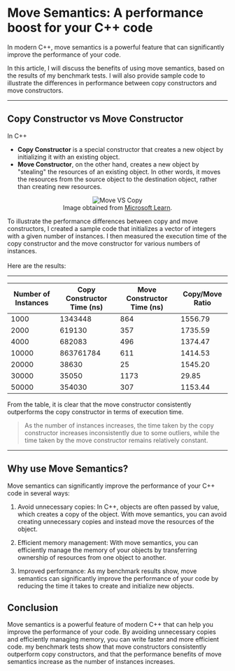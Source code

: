 # Move Semantics: A performance boost for your C++ code

In modern C++, move semantics is a powerful feature that can significantly improve the performance of your code. 

In this article, I will discuss the benefits of using move semantics, based on the results of my benchmark tests. I will also provide sample code to illustrate the differences in performance between copy constructors and move constructors.
<hr>

## Copy Constructor vs Move Constructor

In C++
- **Copy Constructor** is a special constructor that creates a new object by initializing it with an existing object. 
- **Move Constructor**, on the other hand, creates a new object by "stealing" the resources of an existing object. In other words, it moves the resources from the source object to the destination object, rather than creating new resources.

<center>

![Move VS Copy](https://learn.microsoft.com/en-us/cpp/cpp/media/unique_ptr.png?view=msvc-170)
<br>Image obtained from [Microsoft Learn](https://learn.microsoft.com/en-us/cpp/cpp/how-to-create-and-use-unique-ptr-instances?view=msvc-170).

</center>

To illustrate the performance differences between copy and move constructors, I created a sample code that initializes a vector of integers with a given number of instances. I then measured the execution time of the copy constructor and the move constructor for various numbers of instances. 
<br>
<br>
Here are the results:
<hr>

| Number of Instances | Copy Constructor Time (ns) | Move Constructor Time (ns) | Copy/Move Ratio |
|---------------------|---------------------------|-----------------------------|-----------------|
| 1000                | 1343448                   | 864                         | 1556.79         |
| 2000                | 619130                    | 357                         | 1735.59         |
| 4000                | 682083                    | 496                         | 1374.47         |
| 10000               | 863761784                 | 611                         | 1414.53         |
| 20000               | 38630                     | 25                          | 1545.20         |
| 30000               | 35050                     | 1173                        | 29.85           |
| 50000               | 354030                    | 307                         | 1153.44         |

From the table, it is clear that the move constructor consistently outperforms the copy constructor in terms of execution time. 

> As the number of instances increases, the time taken by the copy constructor increases inconsistently due to some outliers, while the time taken by the move constructor remains relatively constant.

<hr>

## Why use Move Semantics?

Move semantics can significantly improve the performance of your C++ code in several ways:

1. Avoid unnecessary copies: In C++, objects are often passed by value, which creates a copy of the object. With move semantics, you can avoid creating unnecessary copies and instead move the resources of the object.

2. Efficient memory management: With move semantics, you can efficiently manage the memory of your objects by transferring ownership of resources from one object to another.

3. Improved performance: As my benchmark results show, move semantics can significantly improve the performance of your code by reducing the time it takes to create and initialize new objects.

## Conclusion

Move semantics is a powerful feature of modern C++ that can help you improve the performance of your code. By avoiding unnecessary copies and efficiently managing memory, you can write faster and more efficient code. my benchmark tests show that move constructors consistently outperform copy constructors, and that the performance benefits of move semantics increase as the number of instances increases.
